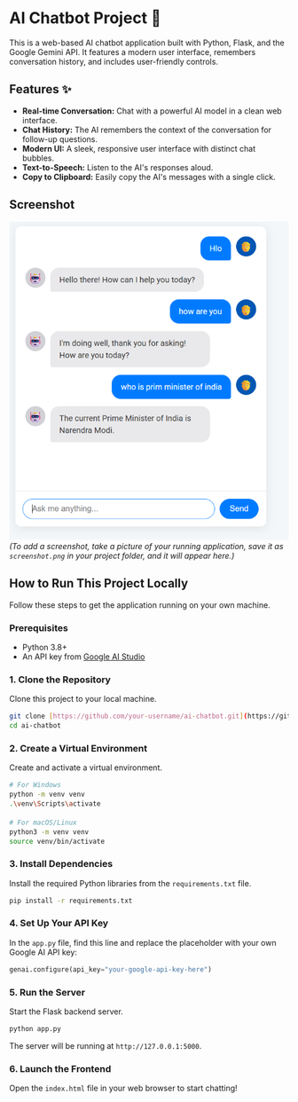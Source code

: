# AI Chatbot Project 🤖

This is a web-based AI chatbot application built with Python, Flask, and the Google Gemini API. It features a modern user interface, remembers conversation history, and includes user-friendly controls.

## Features ✨

* **Real-time Conversation:** Chat with a powerful AI model in a clean web interface.
* **Chat History:** The AI remembers the context of the conversation for follow-up questions.
* **Modern UI:** A sleek, responsive user interface with distinct chat bubbles.
* **Text-to-Speech:** Listen to the AI's responses aloud.
* **Copy to Clipboard:** Easily copy the AI's messages with a single click.

## Screenshot

![Chatbot Screenshot](screenshot.png)
*(To add a screenshot, take a picture of your running application, save it as `screenshot.png` in your project folder, and it will appear here.)*

## How to Run This Project Locally

Follow these steps to get the application running on your own machine.

### Prerequisites

* Python 3.8+
* An API key from [Google AI Studio](https://aistudio.google.com/)

### 1. Clone the Repository
Clone this project to your local machine.
```bash
git clone [https://github.com/your-username/ai-chatbot.git](https://github.com/your-username/ai-chatbot.git)
cd ai-chatbot
```

### 2. Create a Virtual Environment
Create and activate a virtual environment.
```bash
# For Windows
python -m venv venv
.\venv\Scripts\activate

# For macOS/Linux
python3 -m venv venv
source venv/bin/activate
```

### 3. Install Dependencies
Install the required Python libraries from the `requirements.txt` file.
```bash
pip install -r requirements.txt
```

### 4. Set Up Your API Key
In the `app.py` file, find this line and replace the placeholder with your own Google AI API key:
```python
genai.configure(api_key="your-google-api-key-here")
```

### 5. Run the Server
Start the Flask backend server.
```bash
python app.py
```
The server will be running at `http://127.0.0.1:5000`.

### 6. Launch the Frontend
Open the `index.html` file in your web browser to start chatting!